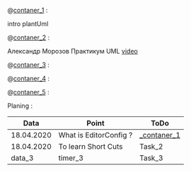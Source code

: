

@[contaner_1](contaner_1/_contaner_1.md) :

intro plantUml

@[contaner_2](contaner_2/_contaner_2.md) :

Александр Морозов Практикум UML 
[video](https://www.youtube.com/watch?v=1mIGEX5CN8Q&list=PL2Io5VatRps3KhMmVSHxvBV03_JZOWayz)

@[contaner_3](contaner_3/_contaner_3.md) :

@[contaner_4](contaner_4/_contaner_4.md) :

@[contaner_5](contaner_5/_contaner_5.md) :

Planing :

| Data | Point                                    | ToDo                              |
|------------|------------------------------------------|-----------------------------------|
| 18.04.2020 | What is EditorConfig ?| [_contaner_1](contaner_1/_contaner_1.md) |
| 18.04.2020       | To learn Short Cuts                                 | Task_2                            |
|data_3| timer_3 | Task_3 |